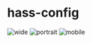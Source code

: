 # hass-config

![wide](https://github.com/ngocjohn/hass-config/assets/96962827/d047420a-5954-43d2-adca-b7e63c12ec86)
![portrait](https://github.com/ngocjohn/hass-config/assets/96962827/a1e25081-9573-44c6-a0e1-63c9adf1864a)
![mobile](https://github.com/ngocjohn/hass-config/assets/96962827/3b671929-521e-44db-bcbf-47fb78aee7a3)
